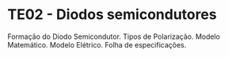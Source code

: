 # TE02 - Diodos semicondutores
Formação do Diodo Semicondutor. Tipos de Polarização. Modelo Matemático. Modelo Elétrico. Folha de especificações.
